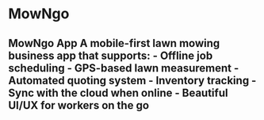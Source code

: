 # MowNgo
## MowNgo App   A mobile-first lawn mowing business app that supports:   - Offline job scheduling   - GPS-based lawn measurement   - Automated quoting system   - Inventory tracking   - Sync with the cloud when online   - Beautiful UI/UX for workers on the go

